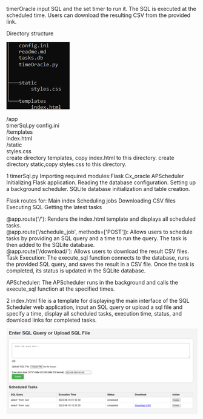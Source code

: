 timerOracle
input SQL and the set timer to run it. The SQL is executed at the scheduled time. Users can download the resulting CSV from the provided link.

Directory structure 

<img title="list"  src="list.png">


/app<br/> 
    timerSql.py 
    config.ini<br/> 
    /templates<br/> 
        index.html <br/>
    /static <br/>
        styles.css<br/>
create directory templates, copy index.html to this directory. create directory static,copy styles.css to this directory.

1 timerSql.py Importing required modules:Flask Cx_oracle APScheduler Initializing Flask application. Reading the database configuration. 
Setting up a background scheduler. SQLite database initialization and table creation.

Flask routes for: Main index Scheduling jobs Downloading CSV files Executing SQL Getting the latest tasks

@app.route('/'): Renders the index.html template and displays all scheduled tasks.<br/>
@app.route('/schedule_job', methods=['POST']): Allows users to schedule tasks by providing an SQL query and a time to run the query. The task is then added to the SQLite database.<br/>
@app.route('/download/'): Allows users to download the result CSV files. Task Execution: The execute_sql function connects to the database, runs the provided SQL query, and saves the result in a CSV file. Once the task is completed, its status is updated in the SQLite database.

APScheduler: The APScheduler runs in the background and calls the execute_sql function at the specified times.

2 index.html file is a template for displaying the main interface of the SQL Scheduler web application, input an SQL query or upload a sql file and specify a time, display all scheduled tasks, execution time, status, and download links for completed tasks.

<img title="UI"  src="UI.png">
